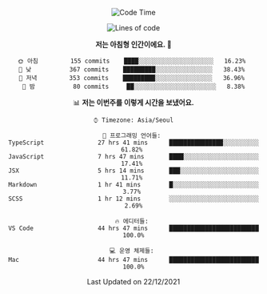 <div align='center'>
 
<!--START_SECTION:waka-->
![Code Time](http://img.shields.io/badge/Code%20Time-942%20hrs%2047%20mins-blue)

![Lines of code](https://img.shields.io/badge/%EC%A0%80%EB%8A%94%20%EC%97%AC%ED%83%9C%EA%B9%8C%EC%A7%80%20-122%20Thousand%20%EC%A4%84%EC%9D%98%20%EC%BD%94%EB%93%9C%EB%A5%BC%20%EC%9E%91%EC%84%B1%ED%96%88%EC%96%B4%EC%9A%94.-blue)

**저는 아침형 인간이에요. 🐤** 

```text
🌞 아침         155 commits    ████░░░░░░░░░░░░░░░░░░░░░   16.23% 
🌆 낮　         367 commits    █████████░░░░░░░░░░░░░░░░   38.43% 
🌃 저녁         353 commits    █████████░░░░░░░░░░░░░░░░   36.96% 
🌙 밤　         80 commits     ██░░░░░░░░░░░░░░░░░░░░░░░   8.38%

```


📊 **저는 이번주를 이렇게 시간을 보냈어요.** 

```text
⌚︎ Timezone: Asia/Seoul

💬 프로그래밍 언어들: 
TypeScript               27 hrs 41 mins      ███████████████░░░░░░░░░░   61.82% 
JavaScript               7 hrs 47 mins       ████░░░░░░░░░░░░░░░░░░░░░   17.41% 
JSX                      5 hrs 14 mins       ███░░░░░░░░░░░░░░░░░░░░░░   11.71% 
Markdown                 1 hr 41 mins        █░░░░░░░░░░░░░░░░░░░░░░░░   3.77% 
SCSS                     1 hr 12 mins        ░░░░░░░░░░░░░░░░░░░░░░░░░   2.69%

🔥 에디터들: 
VS Code                  44 hrs 47 mins      █████████████████████████   100.0%

💻 운영 체제들: 
Mac                      44 hrs 47 mins      █████████████████████████   100.0%

```


 Last Updated on 22/12/2021
<!--END_SECTION:waka-->
 </div>
<!---
Emewjin/Emewjin is a ✨ special ✨ repository because its `README.md` (this file) appears on your GitHub profile.
You can click the Preview link to take a look at your changes.
--->
